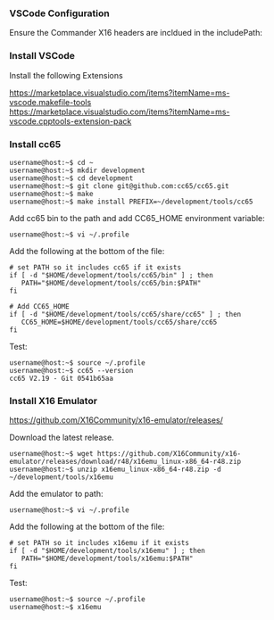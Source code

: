 ### VSCode Configuration

Ensure the Commander X16 headers are incldued in the includePath:

### Install VSCode

Install the following Extensions

https://marketplace.visualstudio.com/items?itemName=ms-vscode.makefile-tools  
https://marketplace.visualstudio.com/items?itemName=ms-vscode.cpptools-extension-pack  

### Install cc65

```
username@host:~$ cd ~
username@host:~$ mkdir development
username@host:~$ cd development
username@host:~$ git clone git@github.com:cc65/cc65.git
username@host:~$ make
username@host:~$ make install PREFIX=~/development/tools/cc65
```

Add cc65 bin to the path and add CC65_HOME environment variable:

```
username@host:~$ vi ~/.profile
```

Add the following at the bottom of the file:

```
# set PATH so it includes cc65 if it exists
if [ -d "$HOME/development/tools/cc65/bin" ] ; then
   PATH="$HOME/development/tools/cc65/bin:$PATH"
fi

# Add CC65_HOME
if [ -d "$HOME/development/tools/cc65/share/cc65" ] ; then
   CC65_HOME=$HOME/development/tools/cc65/share/cc65
fi
```

Test:

```
username@host:~$ source ~/.profile
username@host:~$ cc65 --version
cc65 V2.19 - Git 0541b65aa
```

### Install X16 Emulator

https://github.com/X16Community/x16-emulator/releases/

Download the latest release.

```
username@host:~$ wget https://github.com/X16Community/x16-emulator/releases/download/r48/x16emu_linux-x86_64-r48.zip
username@host:~$ unzip x16emu_linux-x86_64-r48.zip -d ~/development/tools/x16emu
```

Add the emulator to path:

```
username@host:~$ vi ~/.profile
```

Add the following at the bottom of the file:

```
# set PATH so it includes x16emu if it exists
if [ -d "$HOME/development/tools/x16emu" ] ; then
   PATH="$HOME/development/tools/x16emu:$PATH"
fi
```

Test:

```
username@host:~$ source ~/.profile
username@host:~$ x16emu
```